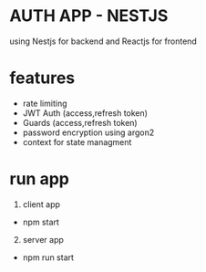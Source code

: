 # AUTH APP - NESTJS

using Nestjs for backend and Reactjs for frontend

# features

- rate limiting
- JWT Auth (access,refresh token)
- Guards (access,refresh token)
- password encryption using argon2
- context for state managment

# run app

1. client app

- npm start

2. server app

- npm run start

